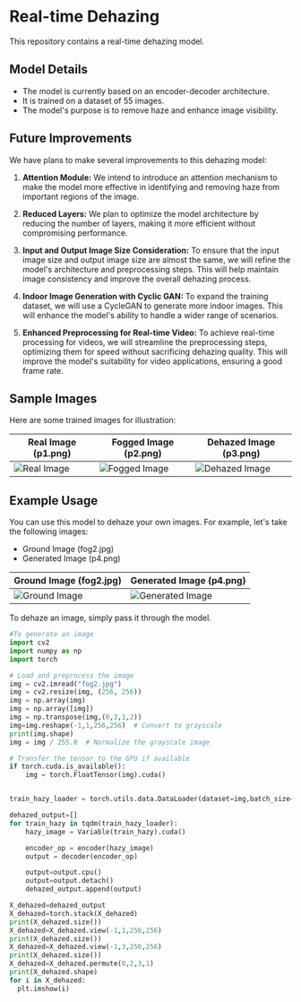 # Real-time Dehazing

This repository contains a real-time dehazing model.

## Model Details
- The model is currently based on an encoder-decoder architecture.
- It is trained on a dataset of 55 images.
- The model's purpose is to remove haze and enhance image visibility.

## Future Improvements

We have plans to make several improvements to this dehazing model:

1. **Attention Module:** We intend to introduce an attention mechanism to make the model more effective in identifying and removing haze from important regions of the image.

2. **Reduced Layers:** We plan to optimize the model architecture by reducing the number of layers, making it more efficient without compromising performance.

3. **Input and Output Image Size Consideration:** To ensure that the input image size and output image size are almost the same, we will refine the model's architecture and preprocessing steps. This will help maintain image consistency and improve the overall dehazing process.

4. **Indoor Image Generation with Cyclic GAN:** To expand the training dataset, we will use a CycleGAN to generate more indoor images. This will enhance the model's ability to handle a wider range of scenarios.

5. **Enhanced Preprocessing for Real-time Video:** To achieve real-time processing for videos, we will streamline the preprocessing steps, optimizing them for speed without sacrificing dehazing quality. This will improve the model's suitability for video applications, ensuring a good frame rate.

## Sample Images

Here are some trained images for illustration:

| Real Image (p1.png) | Fogged Image (p2.png) | Dehazed Image (p3.png) |
|---------------------|-----------------------|------------------------|
| ![Real Image](/Images/p1.png) | ![Fogged Image](/Images/p2.png) | ![Dehazed Image](/Images/p3.png) |


## Example Usage

You can use this model to dehaze your own images. For example, let's take the following images:

- Ground Image (fog2.jpg)
- Generated Image (p4.png)

| Ground Image (fog2.jpg) | Generated Image (p4.png) |
|-------------------------|---------------------------|
| ![Ground Image](/Images/fog2.jpg) | ![Generated Image](/Images/p4.png) |

To dehaze an image, simply pass it through the model.

```python
#To generate an image
import cv2
import numpy as np
import torch

# Load and preprocess the image
img = cv2.imread("fog2.jpg")
img = cv2.resize(img, (256, 256))
img = np.array(img)
img = np.array([img])
img = np.transpose(img,(0,3,1,2))
img=img.reshape(-1,1,256,256)  # Convert to grayscale
print(img.shape)
img = img / 255.0  # Normalize the grayscale image

# Transfer the tensor to the GPU if available
if torch.cuda.is_available():
    img = torch.FloatTensor(img).cuda()


train_hazy_loader = torch.utils.data.DataLoader(dataset=img,batch_size=batch_size,shuffle=False)

dehazed_output=[]
for train_hazy in tqdm(train_hazy_loader):
    hazy_image = Variable(train_hazy).cuda()

    encoder_op = encoder(hazy_image)
    output = decoder(encoder_op)

    output=output.cpu()
    output=output.detach()
    dehazed_output.append(output)

X_dehazed=dehazed_output
X_dehazed=torch.stack(X_dehazed)
print(X_dehazed.size())
X_dehazed=X_dehazed.view(-1,1,256,256)
print(X_dehazed.size())
X_dehazed=X_dehazed.view(-1,3,256,256)
print(X_dehazed.size())
X_dehazed=X_dehazed.permute(0,2,3,1)
print(X_dehazed.shape)
for i in X_dehazed:
  plt.imshow(i)
